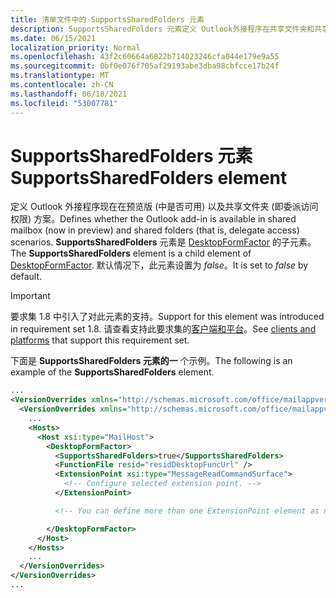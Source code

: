 ```yaml
---
title: 清单文件中的 SupportsSharedFolders 元素
description: SupportsSharedFolders 元素定义 Outlook外接程序在共享文件夹和共享邮箱方案中是否可用。
ms.date: 06/15/2021
localization_priority: Normal
ms.openlocfilehash: 43f2c60664a6822b714023246cfa044e179e9a55
ms.sourcegitcommit: 0bf0e076f705af29193abe3dba98cbfcce17b24f
ms.translationtype: MT
ms.contentlocale: zh-CN
ms.lasthandoff: 06/18/2021
ms.locfileid: "53007781"
---
```

# <a name="supportssharedfolders-element"></a><span data-ttu-id="fb06f-103">SupportsSharedFolders 元素</span><span class="sxs-lookup"><span data-stu-id="fb06f-103">SupportsSharedFolders element</span></span>

<span data-ttu-id="fb06f-104">定义 Outlook 外接程序现在在预览版 (中是否可用) 以及共享文件夹 (即委派访问权限) 方案。</span><span class="sxs-lookup"><span data-stu-id="fb06f-104">Defines whether the Outlook add-in is available in shared mailbox (now in preview) and shared folders (that is, delegate access) scenarios.</span></span> <span data-ttu-id="fb06f-105">**SupportsSharedFolders** 元素是 [DesktopFormFactor](desktopformfactor.md) 的子元素。</span><span class="sxs-lookup"><span data-stu-id="fb06f-105">The **SupportsSharedFolders** element is a child element of [DesktopFormFactor](desktopformfactor.md).</span></span> <span data-ttu-id="fb06f-106">默认情况下，此元素设置为 *false*。</span><span class="sxs-lookup"><span data-stu-id="fb06f-106">It is set to *false* by default.</span></span>

> [!IMPORTANT]
> <span data-ttu-id="fb06f-107">要求集 1.8 中引入了对此元素的支持。</span><span class="sxs-lookup"><span data-stu-id="fb06f-107">Support for this element was introduced in requirement set 1.8.</span></span> <span data-ttu-id="fb06f-108">请查看支持此要求集的[客户端和平台](../../reference/requirement-sets/outlook-api-requirement-sets.md#requirement-sets-supported-by-exchange-servers-and-outlook-clients)。</span><span class="sxs-lookup"><span data-stu-id="fb06f-108">See [clients and platforms](../../reference/requirement-sets/outlook-api-requirement-sets.md#requirement-sets-supported-by-exchange-servers-and-outlook-clients) that support this requirement set.</span></span>

<span data-ttu-id="fb06f-109">下面是 **SupportsSharedFolders 元素的一** 个示例。</span><span class="sxs-lookup"><span data-stu-id="fb06f-109">The following is an example of the **SupportsSharedFolders** element.</span></span>

```XML
...
<VersionOverrides xmlns="http://schemas.microsoft.com/office/mailappversionoverrides" xsi:type="VersionOverridesV1_0">
  <VersionOverrides xmlns="http://schemas.microsoft.com/office/mailappversionoverrides/1.1" xsi:type="VersionOverridesV1_1">
    ...
    <Hosts>
      <Host xsi:type="MailHost">
        <DesktopFormFactor>
          <SupportsSharedFolders>true</SupportsSharedFolders>
          <FunctionFile resid="residDesktopFuncUrl" />
          <ExtensionPoint xsi:type="MessageReadCommandSurface">
            <!-- Configure selected extension point. -->
          </ExtensionPoint>

          <!-- You can define more than one ExtensionPoint element as needed. -->

        </DesktopFormFactor>
      </Host>
    </Hosts>
    ...
  </VersionOverrides>
</VersionOverrides>
...
```

